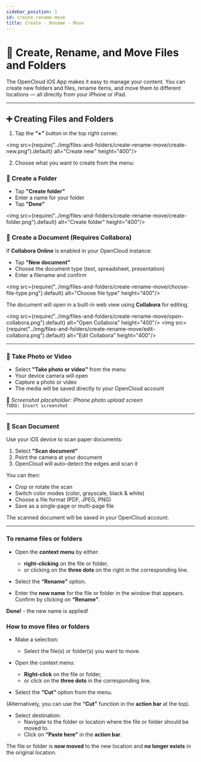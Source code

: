 ```yaml
---
sidebar_position: 1
id: create-rename-move
title: Create - Rename - Move
---
```


# 📁 Create, Rename, and Move Files and Folders

The OpenCloud iOS App makes it easy to manage your content. You can create new folders and files, rename items, and move them to different locations — all directly from your iPhone or iPad.

---

## ➕ Creating Files and Folders

1. Tap the **“+”** button in the top right corner.

<img src={require("../img/files-and-folders/create-rename-move/create-new.png").default} alt="Create new" height="400"/>

2. Choose what you want to create from the menu:

### 📂 Create a Folder

- Tap **"Create folder"**
- Enter a name for your folder
- Tap **"Done"**

<img src={require("../img/files-and-folders/create-rename-move/create-folder.png").default} alt="Create folder" height="400"/>

### 📄 Create a Document (Requires Collabora)

If **Collabora Online** is enabled in your OpenCloud instance:

- Tap **"New document"**
- Choose the document type (text, spreadsheet, presentation)
- Enter a filename and confirm

<img src={require("../img/files-and-folders/create-rename-move/choose-file-type.png").default} alt="Choose file type" height="400"/>

The document will open in a built-in web view using **Collabora** for editing.

<img src={require("../img/files-and-folders/create-rename-move/open-collabora.png").default} alt="Open Collabora" height="400"/>
<img src={require("../img/files-and-folders/create-rename-move/edit-collabora.png").default} alt="Edit Collabora" height="400"/>

---

### 📸 Take Photo or Video

- Select **"Take photo or video"** from the menu
- Your device camera will open
- Capture a photo or video
- The media will be saved directly to your OpenCloud account

📌 *Screenshot placeholder: iPhone photo upload screen*  
`TODO: Insert screenshot`

---

### 📑 Scan Document

Use your iOS device to scan paper documents:

1. Select **"Scan document"**
2. Point the camera at your document
3. OpenCloud will auto-detect the edges and scan it

You can then:

- Crop or rotate the scan
- Switch color modes (color, grayscale, black & white)
- Choose a file format (PDF, JPEG, PNG)
- Save as a single-page or multi-page file

The scanned document will be saved in your OpenCloud account.

---





### To rename files or folders
- Open the **context menu** by either: 
    - **right-clicking** on the file or folder,
    - or clicking on the **three dots** on the right in the corresponding line.


- Select the **“Rename”** option.


- Enter the **new name** for the file or folder in the window that appears.
Confirm by clicking on **“Rename”**.



**Done!** - the new name is applied!



### How to move files or folders
- Make a selection: 
    - Select the file(s) or folder(s) you want to move.


- Open the context menu:
    - **Right-click** on the file or folder,
    - or click on the **three dots** in the corresponding line.


- Select the **“Cut”** option from the menu.

(Alternatively, you can use the **“Cut”** function in the **action bar** at the top).


- Select destination:
    - Navigate to the folder or location where the file or folder should be moved to.
    - Click on **“Paste here”** in the **action bar**.




The file or folder is **now moved** to the new location and **no longer exists** in the original location.